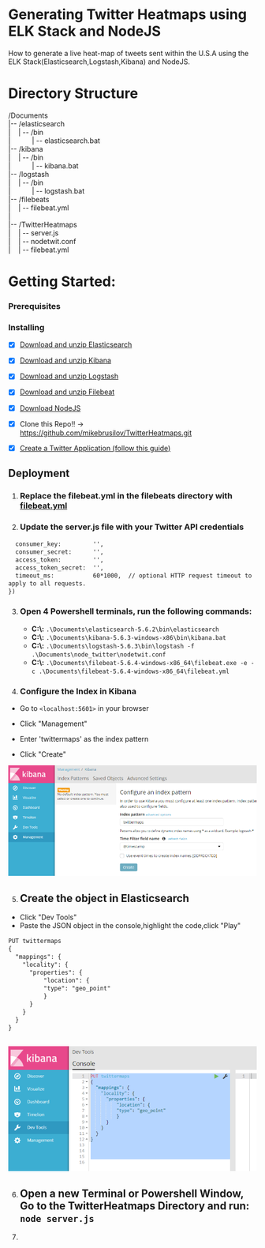 # Generating Twitter Heatmaps using ELK Stack and NodeJS
How to generate a live heat-map of tweets sent within the U.S.A using the ELK Stack(Elasticsearch,Logstash,Kibana) and NodeJS.

# Directory Structure
  
  /Documents
  <br/>
  |--    /elasticsearch
  <br/>
  |&nbsp;&nbsp;&nbsp;   | -- /bin
  <br/>
  |&nbsp;&nbsp;&nbsp;&nbsp;&nbsp;&nbsp;&nbsp;&nbsp;&nbsp;&nbsp;  | -- elasticsearch.bat
  <br/>
  |--    /kibana
  <br/>
  |&nbsp;&nbsp;&nbsp;   | -- /bin
  <br/>
  |&nbsp;&nbsp;&nbsp;&nbsp;&nbsp;&nbsp;&nbsp;&nbsp;&nbsp;&nbsp;  | -- kibana.bat
  <br/>
  |--    /logstash
  <br/>
  |&nbsp;&nbsp;&nbsp;   | -- /bin
  <br/>
  |&nbsp;&nbsp;&nbsp;&nbsp;&nbsp;&nbsp;&nbsp;&nbsp;&nbsp;&nbsp;  | -- logstash.bat
  <br/>
  |--    /filebeats
  <br/>
  |&nbsp;&nbsp;&nbsp;   | -- filebeat.yml
  <br/>
  |
  <br/>
  |--    /TwitterHeatmaps
  <br/>
  |&nbsp;&nbsp;&nbsp;   | -- server.js
  <br/>
  |&nbsp;&nbsp;&nbsp;   | -- nodetwit.conf
  <br/>
  |&nbsp;&nbsp;&nbsp;   | -- filebeat.yml

# Getting Started:

### Prerequisites

### Installing

  - [x] [Download and unzip Elasticsearch](https://www.elastic.co/downloads/elasticsearch)
  
  - [x] [Download and unzip Kibana](https://www.elastic.co/downloads/kibana)
  
  - [x] [Download and unzip Logstash](https://www.elastic.co/downloads/logstash)
  
  - [x] [Download and unzip Filebeat](https://www.elastic.co/downloads/beats/filebeat)
  
  - [x] [Download NodeJS](https://nodejs.org/en/download/)
  
  - [x] Clone this Repo!! -> https://github.com/mikebrusilov/TwitterHeatmaps.git
  
  - [x] [Create a Twitter Application (follow this guide)](http://docs.inboundnow.com/guide/create-twitter-application/)
  
 ## Deployment
 
  1. ### <b>Replace the filebeat.yml in the filebeats directory with [filebeat.yml](https://github.com/mikebrusilov/TwitterHeatmaps/blob/master/filebeat.yml)</b>
  
  2. ### Update the server.js file with your Twitter API credentials
  
  ```var T = new Twit({
    consumer_key:         '',
    consumer_secret:      '',
    access_token:         '',
    access_token_secret:  '',
    timeout_ms:           60*1000,  // optional HTTP request timeout to apply to all requests.
})
```

3. ### Open 4 Powershell terminals, run the following commands: 
    
   - <b>C:\\:</b> `.\Documents\elasticsearch-5.6.2\bin\elasticsearch`
   - <b>C:\\:</b> `.\Documents\kibana-5.6.3-windows-x86\bin\kibana.bat`
   - <b>C:\\:</b> `.\Documents\logstash-5.6.3\bin\logstash -f .\Documents\node_twitter\nodetwit.conf`
   - <b>C:\\:</b> `.\Documents\filebeat-5.6.4-windows-x86_64\filebeat.exe -e -c .\Documents\filebeat-5.6.4-windows-x86_64\filebeat.yml`

4. ### Configure the Index in Kibana

* Go to `<localhost:5601>` in your browser 

* Click "Management" 

* Enter 'twittermaps' as the index pattern

* Click "Create"
    

![alt text](https://github.com/mikebrusilov/TwitterHeatmaps/blob/master/CreateIndexPatter.PNG)

5. ## Create the object in Elasticsearch 

* Click "Dev Tools" 
* Paste the JSON object in the console,highlight the code,click "Play"


```
PUT twittermaps
{
  "mappings": {
    "locality": {
      "properties": {
          "location": {
          "type": "geo_point"
          }
      }
    }
  }
}


```

![alt text](https://github.com/mikebrusilov/TwitterHeatmaps/blob/master/CreateESObject.PNG)

6. ## Open a new Terminal or Powershell Window, Go to the TwitterHeatmaps Directory and run: `node server.js`

7. 




